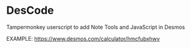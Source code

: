 # DesCode
Tampermonkey userscript to add Note Tools and JavaScript in Desmos

EXAMPLE: https://www.desmos.com/calculator/hmcfubxhwv
